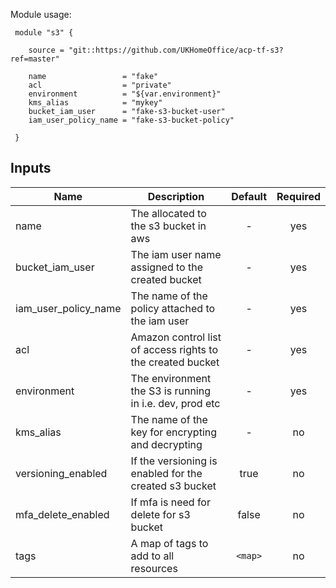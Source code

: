 
Module usage:

     module "s3" {

        source = "git::https://github.com/UKHomeOffice/acp-tf-s3?ref=master"

        name                 = "fake"
        acl                  = "private"
        environment          = "${var.environment}"
        kms_alias            = "mykey"
        bucket_iam_user      = "fake-s3-bucket-user"
        iam_user_policy_name = "fake-s3-bucket-policy"

     }



## Inputs

| Name | Description | Default | Required |
|------|-------------|:-----:|:-----:|
| name | The allocated to the s3 bucket in aws | - | yes |
| bucket_iam_user | The iam user name assigned to the created bucket | - | yes |
| iam_user_policy_name | The name of the policy attached to the iam user | - | yes |
| acl | Amazon control list of access rights to the created bucket | - | yes |
| environment | The environment the S3 is running in i.e. dev, prod etc | - | yes |
| kms_alias | The name of the key for encrypting and decrypting | - | no |
| versioning_enabled | If the versioning is enabled for the created s3 bucket | true | no |
| mfa_delete_enabled | If mfa is need for delete for s3 bucket | false | no |
| tags | A map of tags to add to all resources | `<map>` | no |
